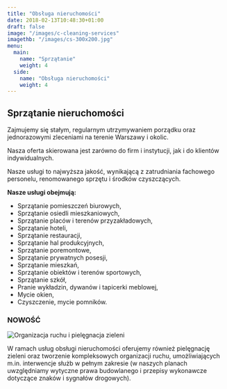 ```yaml
---
title: "Obsługa nieruchomości"
date: 2018-02-13T10:48:30+01:00
draft: false
image: "/images/c-cleaning-services"
imagethb: "/images/cs-300x200.jpg"
menu:
  main:
    name: "Sprzątanie"
    weight: 4
  side:
    name: "Obsługa nieruchomości"
    weight: 4
---
```

## Sprzątanie nieruchomości
Zajmujemy się stałym, regularnym utrzymywaniem porządku oraz jednorazowymi zleceniami na terenie Warszawy i okolic. 

Nasza oferta skierowana jest zarówno do firm i instytucji, jak i do klientów indywidualnych.

Nasze usługi to najwyższa jakość, wynikającą z zatrudniania fachowego personelu, renomowanego sprzętu i środków czyszczących.

**Nasze usługi obejmują:**

* Sprzątanie pomieszczeń biurowych,
* Sprzątanie osiedli mieszkaniowych,
* Sprzątanie placów i terenów przyzakładowych,
* Sprzątanie hoteli,
* Sprzątanie restauracji,
* Sprzątanie hal produkcyjnych,
* Sprzątanie poremontowe,
* Sprzątanie prywatnych posesji,
* Sprzątanie mieszkań,
* Sprzątanie obiektów i terenów sportowych,
* Sprzątanie szkół,
* Pranie wykładzin, dywanów i tapicerki meblowej,
* Mycie okien,
* Czyszczenie, mycie pomników.

### NOWOŚĆ
![Organizacja ruchu i pielęgnacja zieleni](/images/c-organizacja-ruchu680.jpg "Organizacja ruchu i pielęgnacja zieleni | Biuro Centurion")
<p class="highlight">W ramach usług obsługi nieruchomości oferujemy również pielęgnację zieleni oraz tworzenie kompleksowych organizacji ruchu, umożliwiających m.in. interwencje służb w pełnym zakresie (w naszych planach uwzględniamy wytyczne prawa budowlanego i przepisy wykonawcze dotyczące znaków i sygnałów drogowych).</p>
